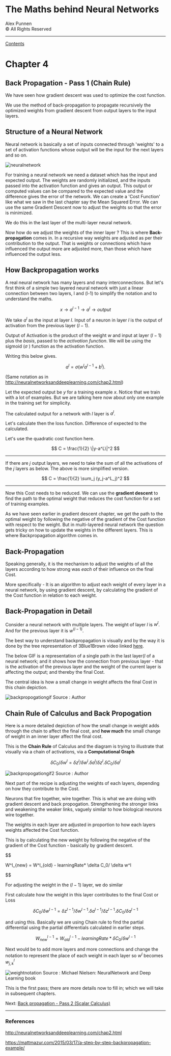 # The Maths behind Neural Networks

Alex Punnen \
&copy; All Rights Reserved 

---

[Contents](index.md)

# Chapter 4

## Back Propagation - Pass 1 (Chain Rule)

We have seen how gradient descent was used to optimize the cost function.

We use the method of back-propagation to propagate recursively the optimized weights from gradient descent from output layers to the input layers.

## Structure of a Neural Network

Neural network is basically a set of inputs connected through 'weights' to a set of activation functions whose output will be the input for the next layers and so on.

![neuralnetwork]

For training a neural network we need a dataset which has the input and expected output. The weights are randomly initialized, and the inputs passed into the activation function and gives an output. This output or computed values can be compared to the expected value and the difference gives the error of the network. We can create a 'Cost Function' like what we saw in the last chapter say the Mean Squared Error. We can use the same Gradient Descent now to adjust the weights so that the error is minimized.

 We do this in the last layer of the multi-layer neural network.

 Now how do we adjust the weights of the inner layer ? This is where **Back-propagation** comes in. In a recursive way weights are adjusted as per their contribution to the output. That is weights or connections which have influenced the output more are adjusted more, than those which have influenced the output less.

## How Backpropagation works

 A real neural network has many layers and many interconnections. But let's first think of a simple two layered neural network with just a linear connection between two layers, l and (l-1) to simplify the notation and to understand the maths.

$$
 x \rightarrow a^{l-1} \rightarrow  a^{l} \rightarrow  output
 $$

We take  $a^{l}$  as the input at layer *l*. Input  of a neuron in layer *l*  is the output of activation from the previous layer $(l-1)$.

Output of Activation is  the product of the weight *w* and input at layer $(l-1)$  plus the *basis*, passed to the *activation function*. We will be using the sigmoid ($\sigma$ ) function as the activation function.

Writing this below gives.

$$
  a^{l} = \sigma(w^l a^{l-1}+b^l).
$$

(Same notation as in http://neuralnetworksanddeeplearning.com/chap2.html)

Let the expected output be $y$ for a training example $x$. Notice that we train with a lot of examples. But we are talking here now about only one example in the training set for simplicity.

The calculated output for a network with $l$ layer is $a^l$.

Let's calculate then the loss function. Difference of expected to the calculated.

Let's use the quadratic cost function here.

$$
 C = \frac{1}{2} \|y-a^L\|^2
$$

---
If there are  $j$ output layers, we need to take the sum of all the activations of the $j$ layers as below. The above is more simplified version.

$$
C = \frac{1}{2} \sum_j (y_j-a^L_j)^2
$$

---

Now this Cost needs to be reduced. We can use the **gradient descent** to find the path to the optimal weight that reduces the cost function for a set of training examples.

As we have seen earlier in gradient descent chapter, we get the path to the optimal weight by following the negative of the gradient of the Cost function with respect to the weight. But in multi-layered neural network  the question gets tricky on how to update the weights in the different layers. This is where Backpropagation algorithm comes in.

## Back-Propagation

 Speaking generally, it is the mechanism to adjust the weights of all the layers according to how strong was *each*  of their influence on the final Cost.

More specifically - It is an algorithm to adjust each weight of every layer in a neural network, by using gradient descent, by calculating the gradient of the Cost function in relation to each weight.

## Back-Propagation in Detail

Consider a neural network with multiple layers. The weight of layer $l$ is $w^l$.  And for the previous layer it is $w^{(l-1)}$.

The best way to understand backpropagation is visually and by the way it is done by the tree representation of 3Blue1Brown video linked [here](https://www.youtube.com/watch?v=tIeHLnjs5U8).

 The below  GIF is a representation of a single path in the last layer($l$ of a neural network; and it shows how the connection from previous layer - that is the activation of the previous layer and the weight of the current layer is affecting the output; and thereby the final Cost.

The central idea is how a small change in weight affects the final  Cost in this chain depiction.

![backpropogationgif]
Source : Author

## Chain Rule of Calculus and Back Propogation

Here is a more detailed depiction of how the small change in weight adds through the chain to affect the final cost, and **how much** the small change of weight in an inner layer affect the final cost.

This is the **Chain Rule** of Calculus and the diagram is trying to illustrate that visually via a chain of activations, via a **Computational Graph**

$$
\delta C_0/\delta w^l = \delta z^l/\delta w^l . \delta a^l/\delta z^l . \delta C_0/\delta a^l
$$

![backpropogationgif2]
Source : Author

Next part of the recipe is adjusting the weights of each layers, depending on how they contribute to the Cost.

Neurons that fire together, wire together. This is what we are doing with gradient descent and back propogation. Strengthening the stronger links and weakening the weaker links, vaguely similar to how biological neurons wire together.

The weights in each layer are adjusted in proportion to how each layers weights affected the Cost function.

This is by calculating the new weight by following the negative of the gradient of the Cost function - basically by gradient descent.

$$

  W^l_{new} = W^l_{old} - learningRate* \delta C_0/ \delta w^l

$$

For adjusting the weight in the  $(l-1)$ layer, we do similar

First calculate how the weight in this layer contributes to the final Cost or Loss

$$
\delta C_0/\delta w^{l-1} = \delta z^{l-1}/\delta w^{l-1} . \delta a^{l-1}/\delta z^{l-1} . \delta C_0/\delta a^{l-1}
$$

and using this. Basically we are using Chain rule to find the partial differential using the partial differentials calculated in earlier steps.

$$
  W^{l-1}_{new} = W^{l-1}_{old} - learningRate* \delta C_0/ \delta w^{l-1}
$$

Next would be to add more layers and more connections and change the notation to represent the place of each weight in each layer so $w^l$ becomes $w^l_{j,k}$

![weightnotation]
Source : Michael Nielsen: NeuralNetwork and Deep Learning book

This is the first pass; there are more details now to fill in; which we will take in subsequent chapters.

Next: [Back propagation - Pass 2 (Scalar Calculus)](5_backpropogation_scalar_calculus.md)

---

### References

http://neuralnetworksanddeeplearning.com/chap2.html

https://mattmazur.com/2015/03/17/a-step-by-step-backpropagation-example/

[neuralnetwork]: https://i.imgur.com/gE3QKCf.png
[backpropogation]: https://i.imgur.com/1s89fsX.png
[backpropogationgif]: https://i.imgur.com/jQOLUG3.gif
[backpropogationgif2]: https://i.imgur.com/AgyuOr2.gif
[weightnotation]: https://i.imgur.com/XZT17pu.png
